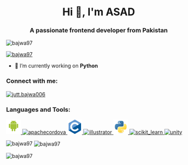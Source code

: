 <h1 align="center">Hi 👋, I'm ASAD</h1>
<h3 align="center">A passionate frontend developer from Pakistan</h3>

<p align="left"> <img src="https://komarev.com/ghpvc/?username=bajwa97&label=Profile%20views&color=0e75b6&style=flat" alt="bajwa97" /> </p>

<p align="left"> <a href="https://github.com/ryo-ma/github-profile-trophy"><img src="https://github-profile-trophy.vercel.app/?username=bajwa97" alt="bajwa97" /></a> </p>

- 🔭 I’m currently working on **Python**

<h3 align="left">Connect with me:</h3>
<p align="left">
<a href="https://fb.com/jutt.bajwa006" target="blank"><img align="center" src="https://raw.githubusercontent.com/rahuldkjain/github-profile-readme-generator/master/src/images/icons/Social/facebook.svg" alt="jutt.bajwa006" height="30" width="40" /></a>
</p>

<h3 align="left">Languages and Tools:</h3>
<p align="left"> <a href="https://developer.android.com" target="_blank" rel="noreferrer"> <img src="https://raw.githubusercontent.com/devicons/devicon/master/icons/android/android-original-wordmark.svg" alt="android" width="40" height="40"/> </a> <a href="https://cordova.apache.org/" target="_blank" rel="noreferrer"> <img src="https://www.vectorlogo.zone/logos/apache_cordova/apache_cordova-icon.svg" alt="apachecordova" width="40" height="40"/> </a> <a href="https://www.cprogramming.com/" target="_blank" rel="noreferrer"> <img src="https://raw.githubusercontent.com/devicons/devicon/master/icons/c/c-original.svg" alt="c" width="40" height="40"/> </a> <a href="https://www.adobe.com/in/products/illustrator.html" target="_blank" rel="noreferrer"> <img src="https://www.vectorlogo.zone/logos/adobe_illustrator/adobe_illustrator-icon.svg" alt="illustrator" width="40" height="40"/> </a> <a href="https://www.python.org" target="_blank" rel="noreferrer"> <img src="https://raw.githubusercontent.com/devicons/devicon/master/icons/python/python-original.svg" alt="python" width="40" height="40"/> </a> <a href="https://scikit-learn.org/" target="_blank" rel="noreferrer"> <img src="https://upload.wikimedia.org/wikipedia/commons/0/05/Scikit_learn_logo_small.svg" alt="scikit_learn" width="40" height="40"/> </a> <a href="https://unity.com/" target="_blank" rel="noreferrer"> <img src="https://www.vectorlogo.zone/logos/unity3d/unity3d-icon.svg" alt="unity" width="40" height="40"/> </a> </p>

<p><img align="left" src="https://github-readme-stats.vercel.app/api/top-langs?username=bajwa97&show_icons=true&locale=en&layout=compact" alt="bajwa97" /></p>

<p>&nbsp;<img align="center" src="https://github-readme-stats.vercel.app/api?username=bajwa97&show_icons=true&locale=en" alt="bajwa97" /></p>

<p><img align="center" src="https://github-readme-streak-stats.herokuapp.com/?user=bajwa97&" alt="bajwa97" /></p>
